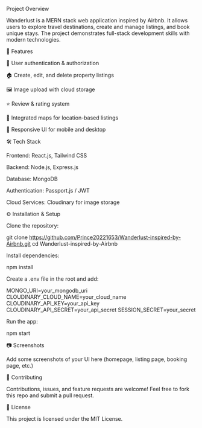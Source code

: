 Project Overview

Wanderlust is a MERN stack web application inspired by Airbnb.
It allows users to explore travel destinations, create and manage listings, and book unique stays.
The project demonstrates full-stack development skills with modern technologies.

🚀 Features

🔐 User authentication & authorization

🏠 Create, edit, and delete property listings

🖼️ Image upload with cloud storage

⭐ Review & rating system

📍 Integrated maps for location-based listings

🎨 Responsive UI for mobile and desktop

🛠️ Tech Stack

Frontend: React.js, Tailwind CSS

Backend: Node.js, Express.js

Database: MongoDB

Authentication: Passport.js / JWT

Cloud Services: Cloudinary for image storage

⚙️ Installation & Setup

Clone the repository:

git clone https://github.com/Prince20221653/Wanderlust-inspired-by-Airbnb.git
cd Wanderlust-inspired-by-Airbnb


Install dependencies:

npm install


Create a .env file in the root and add:

MONGO_URI=your_mongodb_uri
CLOUDINARY_CLOUD_NAME=your_cloud_name
CLOUDINARY_API_KEY=your_api_key
CLOUDINARY_API_SECRET=your_api_secret
SESSION_SECRET=your_secret


Run the app:

npm start

📷 Screenshots

Add some screenshots of your UI here (homepage, listing page, booking page, etc.)

🤝 Contributing

Contributions, issues, and feature requests are welcome!
Feel free to fork this repo and submit a pull request.

📜 License

This project is licensed under the MIT License.
